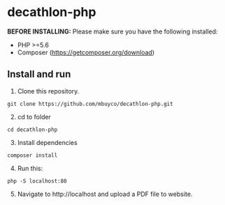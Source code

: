 # decathlon-php

**BEFORE INSTALLING:** Please make sure you have the following installed:
- PHP >=5.6
- Composer (https://getcomposer.org/download)

## Install and run

1. Clone this repository.
```
git clone https://github.com/mbuyco/decathlon-php.git
```

2. cd to folder
```
cd decathlon-php
```

3. Install dependencies
```
composer install
```

4. Run this:
```
php -S localhost:80
```

5. Navigate to http://localhost and upload a PDF file to website.
